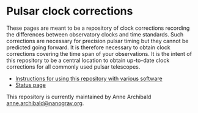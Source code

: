 # Pulsar clock corrections

These pages are meant to be a repository of clock corrections recording the differences between observatory clocks and time standards. Such corrections are necessary for precision pulsar timing but they cannot be predicted going forward. It is therefore necessary to obtain clock corrections covering the time span of your observations. It is the intent of this repository to be a central location to obtain up-to-date clock corrections for all commonly used pulsar telescopes.

- [Instructions for using this repository with various software](instructions.html)
- [Status page](status.html)

This repository is currently maintained by Anne Archibald <anne.archibald@nanograv.org>.
